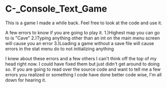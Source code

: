 # C-_Console_Text_Game

This is a game I made a while back. Feel free to look at the code and use it.    

A few errors to know if you are going to play it. 
1.)Highest map you can go to is "Cave" 
2.)Typing anything other than an int on the main menu screen will cause you an error 
3.)Loading a game without a save file will cause errors in the stat menu do to not initializing anything  

I knew about these errors and a few others I can't think off the top of my head right now. I could have fixed them but just didn't get around to doing so. 
If you are going to read over the source code and want to tell me a few errors you realized or something I code have done better code wise, 
I'm all down for hearing it.
